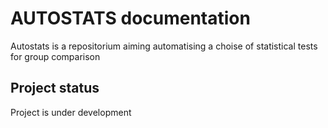 # AUTOSTATS documentation

Autostats is a repositorium aiming automatising a choise of statistical tests for group comparison

## Project status
Project is under development
